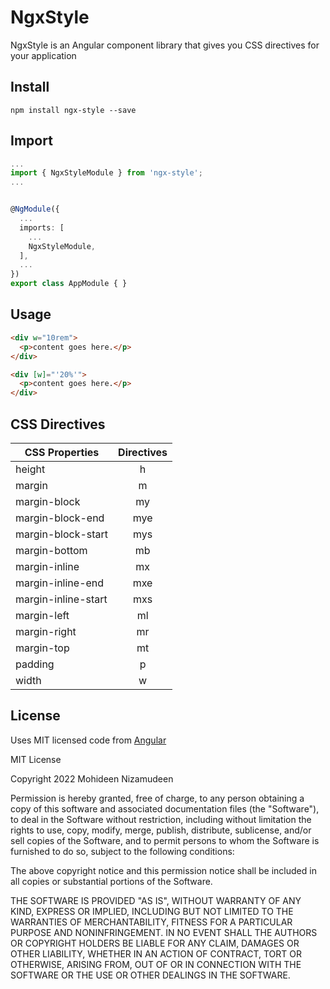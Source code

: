 # NgxStyle

NgxStyle is an Angular component library that gives you CSS directives for your application

## Install

```
npm install ngx-style --save
```

## Import

```typescript
...
import { NgxStyleModule } from 'ngx-style';
...


@NgModule({
  ...
  imports: [
    ...
    NgxStyleModule,
  ],
  ...
})
export class AppModule { }

```

## Usage

```html
<div w="10rem">
  <p>content goes here.</p>
</div>
```

```html
<div [w]="'20%'">
  <p>content goes here.</p>
</div>
```

## CSS Directives

| CSS Properties      | Directives|
| ---------------     |:---------:|
| height              | h         |
| margin              | m         |
| margin-block        | my        |
| margin-block-end    | mye       |
| margin-block-start  | mys       |
| margin-bottom       | mb        |
| margin-inline       | mx        |
| margin-inline-end   | mxe       |
| margin-inline-start | mxs       |
| margin-left         | ml        |
| margin-right        | mr        |
| margin-top          | mt        |
| padding             | p         |
| width               | w         |

## License

Uses MIT licensed code from [Angular](https://github.com/angular/angular)

MIT License

Copyright 2022 Mohideen Nizamudeen

Permission is hereby granted, free of charge, to any person obtaining a copy of this software and associated documentation files (the "Software"), to deal in the Software without restriction, including without limitation the rights to use, copy, modify, merge, publish, distribute, sublicense, and/or sell copies of the Software, and to permit persons to whom the Software is furnished to do so, subject to the following conditions:

The above copyright notice and this permission notice shall be included in all copies or substantial portions of the Software.

THE SOFTWARE IS PROVIDED "AS IS", WITHOUT WARRANTY OF ANY KIND, EXPRESS OR IMPLIED, INCLUDING BUT NOT LIMITED TO THE WARRANTIES OF MERCHANTABILITY, FITNESS FOR A PARTICULAR PURPOSE AND NONINFRINGEMENT. IN NO EVENT SHALL THE AUTHORS OR COPYRIGHT HOLDERS BE LIABLE FOR ANY CLAIM, DAMAGES OR OTHER LIABILITY, WHETHER IN AN ACTION OF CONTRACT, TORT OR OTHERWISE, ARISING FROM, OUT OF OR IN CONNECTION WITH THE SOFTWARE OR THE USE OR OTHER DEALINGS IN THE SOFTWARE.
